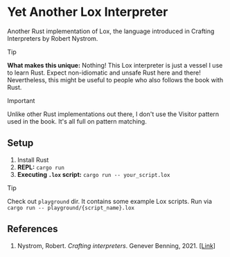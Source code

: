 # Yet Another Lox Interpreter

Another Rust implementation of Lox, the language introduced in
Crafting Interpreters by Robert Nystrom.

> [!TIP]
> **What makes this unique:** Nothing! This Lox interpreter is just
> a vessel I use to learn Rust. Expect non-idiomatic and unsafe Rust here and there!
> Nevertheless, this might be useful to people who also follows the book with
> Rust.

> [!IMPORTANT]
> Unlike other Rust implementations out there, I don't use the Visitor pattern
> used in the book. It's all full on pattern matching.

## Setup

1. Install Rust
2. **REPL:** `cargo run`
3. **Executing `.lox` script:** `cargo run -- your_script.lox`

> [!TIP]
> Check out `playground` dir. It contains some example Lox scripts.
> Run via `cargo run -- playground/{script_name}.lox`

## References

1. Nystrom, Robert. _Crafting interpreters_. Genever Benning, 2021. [[Link]](https://craftinginterpreters.com/)
